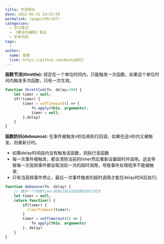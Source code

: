 ```yaml
---
title: 节流防抖
date: 2022-05-31 14:53:59
permalink: /pages/65c18f/
categories:
  - 学习笔记
  - 《算法与编程》笔记
  - 手写代码
tags:
  -
author:
  name: 瑶麦
  link: https://github.com/Bunny0927
---
```

**函数节流(throttle):** 规定在一个单位时间内，只能触发一次函数。如果这个单位时间内触发多次函数，只有一次生效。
```js
function throttled(fn, delay=100) {
    let timer = null;
    if(!timer) {
        timer = setTimeout(() => {
            fn.apply(this, arguments);
            timer = null;
        },delay)
    }
}
```
**函数防抖(debounce):** 在事件被触发n秒后再执行回调，如果在这n秒内又被触发，则重新计时。
* 如果delay时间段内没有触发该函数，则执行该函数
* 每一次事件被触发，都会清除当前的timer然后重新设置超时并调用。这会导致每一次高频事件都会取消前一次的超时调用，导致事件处理程序不能被触发;
* 只有当高频事件停止，最后一次事件触发的超时调用才能在delay时间后执行;
```js
function debounce(fn, delay) {
    // 维护一个参数timer用来记录当前函数的执行状态
    let timer = null;
    return function() {
        if(timer) {
          clearTimeout(timer);
        }
        timer = setTimerout(() => {
            fn.apply(this, arguments)
        }, delay)
    }
}
```